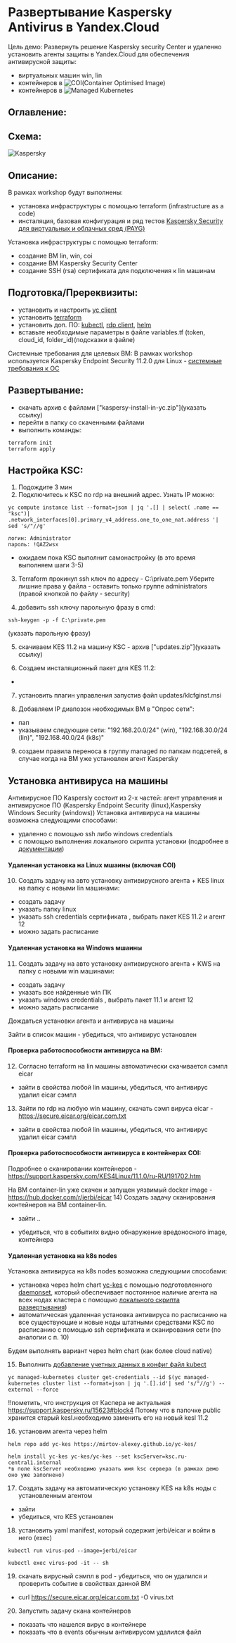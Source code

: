 # Развертывание Kaspersky Antivirus в Yandex.Cloud
Цель демо: Развернуть решение Kaspersky security Center и удаленно установить агенты защиты в Yandex.Cloud для обеспечения антивирусной защиты:
- виртуальных машин win, lin 
- контейнеров в ![COI](https://cloud.yandex.ru/docs/cos/concepts/)(Container Optimised Image) 
- контейнеров в ![Managed Kubernetes](https://cloud.yandex.ru/docs/managed-kubernetes/)

## Оглавление:


## Схема:
![Kaspersky](https://user-images.githubusercontent.com/85429798/126876543-e03e0f19-587f-43f2-ba39-d9307f694525.png)


## Описание:
В рамках workshop будут выполнены:
- установка инфраструктуры с помощью terraform (infrastructure as a code)
- инсталяция, базовая конфигурация и ряд тестов [Kaspersky Security для виртуальных и облачных сред (PAYG)](https://cloud.yandex.ru/marketplace/products/f2eghdh3f8nnbu389nsh) 

Установка инфраструктуры с помощью terraform:
- создание ВМ lin, win, coi
- создание ВМ Kaspersky Security Center
- создание SSH (rsa) сертификата для подключения к lin машинам

## Подготовка/Пререквизиты:
- установить и настроить [yc client](https://cloud.yandex.ru/docs/cli/quickstart)
- установить [terraform](https://www.terraform.io/downloads.html)
- установить доп. ПО: [kubectl](https://kubernetes.io/ru/docs/tasks/tools/install-kubectl/), [rdp client](https://apps.apple.com/ru/app/microsoft-remote-desktop/id1295203466?mt=12), [helm](https://helm.sh/docs/intro/install/)
- вставьте необходимые параметры в файле variables.tf (token, cloud_id, folder_id)(подсказки в файле)

Системные требования для целевых ВМ:
В рамках workshop используется Kaspersky Endpoint Security 11.2.0 для Linux - [системные требования к ОС](https://support.kaspersky.com/KES4Linux/11.2.0/ru-RU/206762.htm)


## Развертывание:
- скачать архив с файлами ["kaspersy-install-in-yc.zip"](указать ссылку)
- перейти в папку со скаченными файлами
- выполнить команды:
```
terraform init
terraform apply 
```

## Настройка KSC:
1) Подождите 3 мин
2) Подключитесь к KSC по rdp на внешний адрес. Узнать IP можно:

```
yc compute instance list --format=json | jq '.[] | select( .name == "ksc")| .network_interfaces[0].primary_v4_address.one_to_one_nat.address '| sed 's/"//g'
```

```
логин: Administrator
пароль: !QAZ2wsx
```
- ожидаем пока KSC выполнит самонастройку (в это время выполняем шаги 3-5)

3) Terraform прокинул ssh ключ по адресу - C:\private.pem
Уберите лишние права у файла - оставить только группе administrators (правой кнопкой по файлу - security)

4) добавить ssh ключу парольную фразу в cmd:

```
ssh-keygen -p -f C:\private.pem 
```
(указать парольную фразу)

5) скачиваем KES 11.2 на машину KSC - архив ["updates.zip"](указать ссылку)

6) Создаем инсталяционный пакет для KES 11.2:
- 

7) установить плагин управления запустив файл updates/klcfginst.msi

8) Добавляем IP диапозон необходимых ВМ в "Опрос сети":
- пап
- указываем следующие сети: "192.168.20.0/24" (win), "192.168.30.0/24 (lin)", "192.168.40.0/24 (k8s)"

9) создаем правила переноса в группу managed по папкам подсетей, в случае когда на ВМ уже установлен агент Kaspersky

## Установка антивируса на машины
Антивирусное ПО Kaspersly состоит из 2-х частей: агент управления и антивирусное ПО (Kaspersky Endpoint Security (linux),Kaspersky Windows Security (windows))
Установка антивируса на машины возможна следующими способами:
- удаленно с помощью ssh либо windows credentials
- с помощью выполнения локального скрипта установки (подробнее в [документации](https://support.kaspersky.ru/15623#block4)) 

#### Удаленная установка на Linux мшаины (включая COI)
10) Создать задачу на авто установку антивирусного агента + KES linux на папку с новыми lin машинами:
- создать задачу
- указать папку linux 
- указать ssh credentials сертификата , выбрать пакет KES 11.2 и агент 12
- можно задать расписание

#### Удаленная установка на Windows мшаины 
11) Создать задачу на авто установку антивирусного агента + KWS на папку с новыми win машинами:
- создать задачу
- указать все найденные win ПК
- указать windows credentials , выбрать пакет 11.1 и агент 12 
- можно задать расписание

Дождаться установки агента и антивируса на машины

Зайти в список машин - убедиться, что антивирус установлен

#### Проверка работоспособности антивируса на ВМ:
12) Согласно terraform на lin машины автоматически скачивается сэмпл eicar 
- зайти в свойства любой lin машины, убедиться, что антивирус удалил eicar сэмпл

13) Зайти по rdp на любую win машину, скачать сэмп вируса eicar - https://secure.eicar.org/eicar.com.txt
- зайти в свойства любой lin машины, убедиться, что антивирус удалил eicar сэмпл

#### Проверка работоспособности антивируса в контейнерах COI:
Подробнее о сканировании контейнеров - https://support.kaspersky.com/KES4Linux/11.1.0/ru-RU/191702.htm

На ВМ container-lin уже скачен и запущен уязвимый docker image - https://hub.docker.com/r/jerbi/eicar
14) Создать задачу сканирования контейнеров на ВМ container-lin. 
- зайти ..

- убедиться, что в событиях видно обнаружение вредоносного image, контейнера

#### Удаленная установка на k8s nodes
Установка антивируса на k8s nodes возможна следующими способами:
- установка через helm chart [yc-kes](https://mirtov-alexey.github.io/yc-kes/) с помощью подготовленного [daemonset](https://kubernetes.io/docs/concepts/workloads/controllers/daemonset/), который обеспечивает постоянное наличие агента на всех нодах кластера с помощью [локального скрипта развертывания](https://support.kaspersky.ru/15623#block4)) 
- автоматическая удаленная установка антивируса по расписанию на все существующие и новые ноды штатными средствами KSC по расписанию c помощью ssh сертификата и сканирования сети (по аналогии с п. 10)

Будем выполнять вариант через helm chart (как более cloud native)

15) Выполнить [добавление учетных данных в конфиг файл kubect](https://cloud.yandex.ru/docs/managed-kubernetes/quickstart#add-conf)

```
yc managed-kubernetes cluster get-credentials --id $(yc managed-kubernetes cluster list --format=json | jq '.[].id'| sed 's/"//g') --external --force
```

!!пометить, что инструкция от Каспера не актуальная https://support.kaspersky.ru/15623#block4
Потому что в папочке public хранится старый kesl.необходимо заменить его на новый kesl 11.2

16) установим агента через helm

```
helm repo add yc-kes https://mirtov-alexey.github.io/yc-kes/ 

helm install yc-kes yc-kes/yc-kes --set kscServer=ksc.ru-central1.internal
*в поле kscServer необходимо указать имя ksc сервера (в рамках демо оно уже заполнено)
```

17) Создать задачу на автоматическую установку KES на k8s ноды с установленным агентом
- зайти
- убедиться, что KES установлен

18) установить yaml manifest, который содержит jerbi/eicar и войти в него (exec)
```
kubectl run virus-pod --image=jerbi/eicar

kubectl exec virus-pod -it -- sh 
```

19) скачать вирусный сэмпл в pod - убедиться, что он удалился и проверить событие в свойствах данной ВМ
- curl https://secure.eicar.org/eicar.com.txt -O virus.txt

20) Запустить задачу скана контейнеров 
- показать что нашелся вирус в контейнере
- показать что в events обычным антивирусом удалился файл







